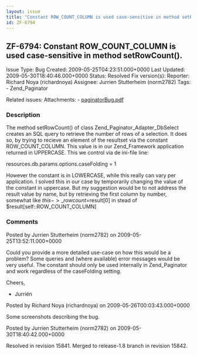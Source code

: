 ```yaml
---
layout: issue
title: "Constant ROW_COUNT_COLUMN is used case-sensitive in method setRowCount()."
id: ZF-6794
---
```


ZF-6794: Constant ROW\_COUNT\_COLUMN is used case-sensitive in method setRowCount().
------------------------------------------------------------------------------------

 Issue Type: Bug Created: 2009-05-25T04:23:51.000+0000 Last Updated: 2009-05-30T18:40:46.000+0000 Status: Resolved Fix version(s): 
 Reporter:  Richard Noya (richardnoya)  Assignee:  Jurrien Stutterheim (norm2782)  Tags: - Zend\_Paginator
 
 Related issues: 
 Attachments: - [paginatorBug.pdf](/issues/secure/attachment/11952/paginatorBug.pdf)
 
### Description

The method setRowCount() of class Zend\_Paginator\_Adapter\_DbSelect creates an SQL query to retrieve the number of rows of a selection. It does so, by trying to recieve an element of the resultset via the constant ROW\_COUNT\_COLUMN. This value is in our Zend\_Framework application returned in UPPERCASE. This we control via de ini-file line:

resources.db.params.options.caseFolding = 1

However the constant is in LOWERCASE, while this really can vary per application. I solved this in our case by temporarily changing the value of the constant in uppercase. But my suggestion would be to not address the result value by name, but by retrieving the first column by number, somewhat like $this->\_rowcount=$result[0] in stead of $result[self::ROW\_COUNT\_COLUMN]

 

 

### Comments

Posted by Jurrien Stutterheim (norm2782) on 2009-05-25T13:52:11.000+0000

Could you provide a more detailed use-case on how this would be a problem? Some queries and (where available) error messages would be very useful. The constant should only be used internally in Zend\_Paginator and work regardless of the caseFolding setting.

Cheers,

- Jurriën
 


 

Posted by Richard Noya (richardnoya) on 2009-05-26T00:03:43.000+0000

Some screenshots describing the bug.

 

 

Posted by Jurrien Stutterheim (norm2782) on 2009-05-30T18:40:42.000+0000

Resolved in revision 15841. Merged to release-1.8 branch in revision 15842.

 

 